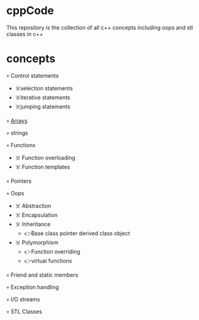 # cppCode
This repository is the collection of all c++ concepts including oops and stl classes in c++

# concepts
:skull: Control statements<br/>
  - :skull_and_crossbones:selection statements<br/>
  - :skull_and_crossbones:iterative statements<br/>
  - :skull_and_crossbones:jumping statements<br/>

:skull: [Arrays](https://github.com/shivank96/cppCode/tree/main/Arrays)<br/>

:skull: strings<br/>

:skull: Functions<br/>
  - :skull_and_crossbones: Function overloading<br/>
  - :skull_and_crossbones: Function templates<br/>

:skull: Pointers<br/>

:skull: Oops<br/>
  - :skull_and_crossbones: Abstraction<br/>
  - :skull_and_crossbones: Encapsulation<br/>
  - :skull_and_crossbones: Inheritance<br/>
       - :point_right:Base class pointer derived class object<br/>
  - :skull_and_crossbones: Polymorphism<br/>
       -   :point_right:Function overriding<br/>
       -   :point_right:virtual functions<br/>

:skull: Friend and static members<br/>

:skull: Exception handling<br/>

:skull: I/O streams<br/>

:skull: STL Classes<br/>
